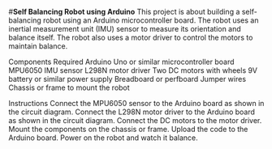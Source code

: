 #**Self Balancing Robot using Arduino**
This project is about building a self-balancing robot using an Arduino microcontroller board. The robot uses an inertial measurement unit (IMU) sensor to measure its orientation and balance itself. The robot also uses a motor driver to control the motors to maintain balance.

Components Required
Arduino Uno or similar microcontroller board
MPU6050 IMU sensor
L298N motor driver
Two DC motors with wheels
9V battery or similar power supply
Breadboard or perfboard
Jumper wires
Chassis or frame to mount the robot

Instructions
Connect the MPU6050 sensor to the Arduino board as shown in the circuit diagram.
Connect the L298N motor driver to the Arduino board as shown in the circuit diagram.
Connect the DC motors to the motor driver.
Mount the components on the chassis or frame.
Upload the code to the Arduino board.
Power on the robot and watch it balance.
